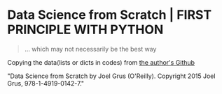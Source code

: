 # Data Science from Scratch | FIRST PRINCIPLE WITH PYTHON

> ... which may not necessarily be the best way

Copying the data(lists or dicts in codes) from [the author's Github](https://github.com/joelgrus/data-science-from-scratch/tree/master/code-python3)

"Data Science from Scratch by Joel Grus (O'Reilly). Copyright 2015 Joel Grus, 978-1-4919-0142-7."
